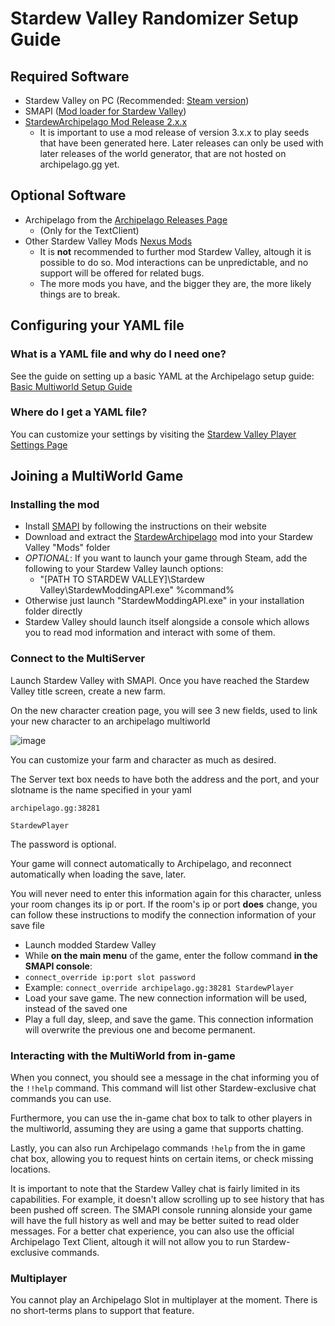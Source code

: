 # Stardew Valley Randomizer Setup Guide

## Required Software

- Stardew Valley on PC (Recommended: [Steam version](https://store.steampowered.com/app/413150/Stardew_Valley/))
- SMAPI ([Mod loader for Stardew Valley](https://smapi.io/))
- [StardewArchipelago Mod Release 2.x.x](https://github.com/agilbert1412/StardewArchipelago/releases)
    - It is important to use a mod release of version 3.x.x to play seeds that have been generated here. Later releases can only be used with later releases of the world generator, that are not hosted on archipelago.gg yet.

## Optional Software
- Archipelago from the [Archipelago Releases Page](https://github.com/ArchipelagoMW/Archipelago/releases)
    - (Only for the TextClient)
- Other Stardew Valley Mods [Nexus Mods](https://www.nexusmods.com/stardewvalley)
    - It is **not** recommended to further mod Stardew Valley, altough it is possible to do so. Mod interactions can be unpredictable, and no support will be offered for related bugs.
    - The more mods you have, and the bigger they are, the more likely things are to break.

## Configuring your YAML file

### What is a YAML file and why do I need one?

See the guide on setting up a basic YAML at the Archipelago setup
guide: [Basic Multiworld Setup Guide](/tutorial/Archipelago/setup/en)

### Where do I get a YAML file?

You can customize your settings by visiting the [Stardew Valley Player Settings Page](../player-settings)

## Joining a MultiWorld Game

### Installing the mod

- Install [SMAPI](https://smapi.io/) by following the instructions on their website
- Download and extract the [StardewArchipelago](https://github.com/agilbert1412/StardewArchipelago/releases) mod into your Stardew Valley "Mods" folder
- *OPTIONAL*: If you want to launch your game through Steam, add the following to your Stardew Valley launch options:
    - "[PATH TO STARDEW VALLEY]\Stardew Valley\StardewModdingAPI.exe" %command%
- Otherwise just launch "StardewModdingAPI.exe" in your installation folder directly
- Stardew Valley should launch itself alongside a console which allows you to read mod information and interact with some of them.

### Connect to the MultiServer

Launch Stardew Valley with SMAPI. Once you have reached the Stardew Valley title screen, create a new farm.

On the new character creation page, you will see 3 new fields, used to link your new character to an archipelago multiworld

![image](https://i.imgur.com/b8KZy2F.png)

You can customize your farm and character as much as desired.

The Server text box needs to have both the address and the port, and your slotname is the name specified in your yaml

`archipelago.gg:38281`

`StardewPlayer`

The password is optional.

Your game will connect automatically to Archipelago, and reconnect automatically when loading the save, later.

You will never need to enter this information again for this character, unless your room changes its ip or port.
If the room's ip or port **does** change, you can follow these instructions to modify the connection information of your save file
- Launch modded Stardew Valley
- While **on the main menu** of the game, enter the follow command **in the SMAPI console**:
- `connect_override ip:port slot password`
- Example: `connect_override archipelago.gg:38281 StardewPlayer`
- Load your save game. The new connection information will be used, instead of the saved one
- Play a full day, sleep, and save the game. This connection information will overwrite the previous one and become permanent.

### Interacting with the MultiWorld from in-game

When you connect, you should see a message in the chat informing you of the `!!help` command. This command will list other Stardew-exclusive chat commands you can use.

Furthermore, you can use the in-game chat box to talk to other players in the multiworld, assuming they are using a game that supports chatting.

Lastly, you can also run Archipelago commands `!help` from the in game chat box, allowing you to request hints on certain items, or check missing locations.

It is important to note that the Stardew Valley chat is fairly limited in its capabilities. For example, it doesn't allow scrolling up to see history that has been pushed off screen. The SMAPI console running alonside your game will have the full history as well and may be better suited to read older messages.
For a better chat experience, you can also use the official Archipelago Text Client, altough it will not allow you to run Stardew-exclusive commands.

### Multiplayer

You cannot play an Archipelago Slot in multiplayer at the moment. There is no short-terms plans to support that feature.